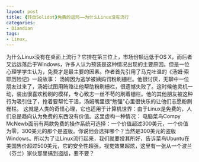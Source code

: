 ```yaml
---
layout: post
title: {转自Solidot}免费的诅咒——为什么Linux没有流行
categories:
- Diandian
tags:
- Linux, 
---
```

为什么Linux没有在桌面上流行？它排在第三位上，市场份额远低于OS X，而后者又远远落后于Windows，许多人认为预装是这种情况出现的主要原因。但是一位心理学学生认为，免费才是最主要的因素。作者首先引用了马克吐温的《汤姆&middot;索耶历险记》一段故事： 汤姆因为逃学被姨妈罚粉刷栅栏。他很讨厌，无聊中一位朋友过来了，汤姆试图用贿赂让他帮助粉刷栅栏，很遗憾失败了。这时候他灵机一动，装出很喜欢粉刷的模样，专心致志一丝不苟的刷着栅栏。他的其他朋友被这种行为吸引住了，抢着要帮忙干活，汤姆嘴里很“勉强”心里很快乐的让他们志愿粉刷栅栏。 这就是人类的奇怪心理，它也适用于计算机世界：由于Linux是免费的，人们总是趋向认为免费的东西没有价值。这里虚构一种情况： 电脑菜鸟Compy McNewb面前有两款免费的操作系统可选择：一个价值超过300美元，一个价值为零，300美元的那个是盗版。你说他会选择哪个？当然是300美元的盗版Windows。所以为了让Linux流行起来，我们就要投其所好，告诉菜鸟Ubuntu在美国售价超过500美元，它的安全性超强，视觉效果超炫，这里有一张从一个波兰（芬兰）家伙那里搞到盗版，要不要？